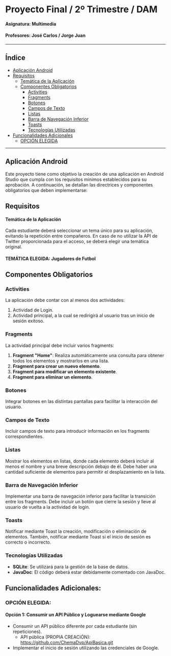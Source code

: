 # Proyecto Final / 2º Trimestre / DAM

#### Asignatura: Multimedia
#### Profesores: José Carlos / Jorge Juan
---

## Índice

- [Aplicación Android](#aplicación-android)
- [Requisitos](#requisitos)
  - [Temática de la Aplicación](#temática-de-la-aplicación)
  - [Componentes Obligatorios](#componentes-obligatorios)
    - [Activities](#activities)
    - [Fragments](#fragments)
    - [Botones](#botones)
    - [Campos de Texto](#campos-de-texto)
    - [Listas](#listas)
    - [Barra de Navegación Inferior](#barra-de-navegación-inferior)
    - [Toasts](#toasts)
    - [Tecnologías Utilizadas](#tecnologías-utilizadas)
- [Funcionalidades Adicionales](#funcionalidades-adicionales)
    - [OPCIÓN ELEGIDA](#opción-elegida)

---

## Aplicación Android

Este proyecto tiene como objetivo la creación de una aplicación en Android Studio que cumpla con los requisitos mínimos establecidos para su aprobación. A continuación, se detallan las directrices y componentes obligatorios que deben implementarse:

## Requisitos
#### Temática de la Aplicación
Cada estudiante deberá seleccionar un tema único para su aplicación, evitando la repetición entre compañeros. En caso de no utilizar la API de Twitter proporcionada para el acceso, se deberá elegir una temática original.

#### TEMÁTICA ELEGIDA: Jugadores de Futbol

## Componentes Obligatorios
### Activities
La aplicación debe contar con al menos dos actividades:

1. Actividad de Login.
2. Actividad principal, a la cual se redirigirá al usuario tras un inicio de sesión exitoso.

### Fragments
La actividad principal debe incluir varios fragments:

1. **Fragment "Home"**: Realiza automáticamente una consulta para obtener todos los elementos y mostrarlos en una lista.
2. **Fragment para crear un nuevo elemento**.
3. **Fragment para modificar un elemento existente**.
4. **Fragment para eliminar un elemento**.

### Botones
Integrar botones en las distintas pantallas para facilitar la interacción del usuario.

### Campos de Texto
Incluir campos de texto para introducir información en los fragments correspondientes.

### Listas
Mostrar los elementos en listas, donde cada elemento deberá incluir al menos el nombre y una breve descripción debajo de él. Debe haber una cantidad suficiente de elementos para permitir el desplazamiento en la lista.

### Barra de Navegación Inferior
Implementar una barra de navegación inferior para facilitar la transición entre los fragments. Debe incluir un botón que cierre la sesión y lleve al usuario de vuelta a la actividad de login.

### Toasts
Notificar mediante Toast la creación, modificación o eliminación de elementos. También, notificar mediante Toast si el inicio de sesión es correcto o incorrecto.

### Tecnologías Utilizadas
- **SQLite**: Se utilizará para la gestión de la base de datos.
- **JavaDoc**: El código deberá estar debidamente comentado con JavaDoc.

## Funcionalidades Adicionales:
### OPCIÓN ELEGIDA: 
#### Opción 1: Consumir un API Público y Loguearse mediante Google

- Consumir un API público diferente por cada estudiante (sin repeticiones).
  - API pública (PROPIA CREACIÓN): https://github.com/ChemaDvp/ApiBasica.git
- Implementar el inicio de sesión utilizando las credenciales de Google.
